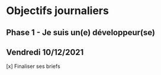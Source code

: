 # Objectifs journaliers

## Phase 1 - Je suis un(e) développeur(se)

## Vendredi 10/12/2021

[x] Finaliser ses briefs
